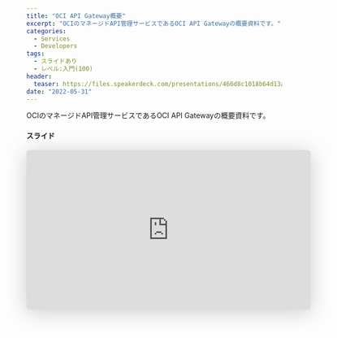 ```yaml
---
title: "OCI API Gateway概要"
excerpt: "OCIのマネージドAPI管理サービスであるOCI API Gatewayの概要資料です。"
categories:
  - Services
  - Developers
tags:
  - スライドあり
  - レベル:入門(100)
header:
  teaser: https://files.speakerdeck.com/presentations/466d8c1018b64d13affaef7c12147ccc/slide_0.jpg?21587064
date: "2022-05-31"
---
```


OCIのマネージドAPI管理サービスであるOCI API Gatewayの概要資料です。

#### スライド

<div style="max-width:768px">

<!-- Speakerdeckから Embeded リンクを取得して貼り付け (ここから) -->
<iframe class="speakerdeck-iframe" frameborder="0" src="https://speakerdeck.com/player/466d8c1018b64d13affaef7c12147ccc" title="API Gateway ご紹介 / api-gateway-overview" allowfullscreen="true" mozallowfullscreen="true" webkitallowfullscreen="true" style="border: 0px; background: padding-box padding-box rgba(0, 0, 0, 0.1); margin: 0px; padding: 0px; border-radius: 6px; box-shadow: rgba(0, 0, 0, 0.2) 0px 5px 40px; width: 560px; height: 314px;" data-ratio="1.78343949044586"></iframe>
<!-- Speakerdeckから Embeded リンクを取得して貼り付け (ここまで) -->

</div>